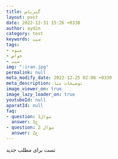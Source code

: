 ```yaml
---
title: گبریاس
layout: post
date: 2022-12-31 15:26 +0330
author: aydin
category: test
keywords: سیب
tags:
- میوه
- خواص
- سیب
img: ":iran.jpg"
permalink: null
meta_modify_date: 2022-12-25 02:06 +0330
meta_description: توضیحات متا
image_viewer_on: true
image_lazy_loader_on: true
youtubeId: null
aparatId: null
faq:
- question: سوال1
  answer: ج1
- question: سوال 2
  answer: ج2
---
```

تست برای مطلب جدید


